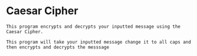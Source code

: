 # Caesar Cipher
    This program encrypts and decrypts your inputted message using the Caesar Cipher.

    This program will take your inputted message change it to all caps and then encrypts and decrypts the messsage 
